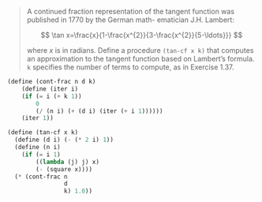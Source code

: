 > A continued fraction representation of the tangent function was published in
> 1770 by the German math- ematician J.H. Lambert:
> 
> $$
> \tan x=\frac{x}{1-\frac{x^{2}}{3-\frac{x^{2}}{5-\ldots}}}
> $$
> 
> where $x$ is in radians. Define a procedure `(tan-cf x k)` that computes an
> approximation to the tangent function based on Lambert’s formula. `k` specifies
> the number of terms to compute, as in Exercise 1.37.

```scheme :session,"1.39"
(define (cont-frac n d k)
    (define (iter i)
    (if (= i (+ k 1))
        0
        (/ (n i) (+ (d i) (iter (+ i 1))))))
    (iter 1))
```


```scheme :session,"1.39"
(define (tan-cf x k)
  (define (d i) (- (* 2 i) 1))
  (define (n i)
    (if (= i 1)
        ((lambda (j) j) x)
        (- (square x))))
  (* (cont-frac n
                d
                k) 1.0))
```
